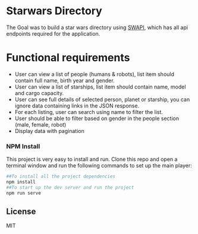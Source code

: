 # Starwars Directory

The Goal was to build a star wars directory using [SWAPI](https://swapi.co/), which has all api endpoints required for the application.

# Functional requirements
* User can view a list of people (humans & robots), list item should contain full name, birth year and gender.
* User can view a list of starships, list item should contain name, model and cargo capacity.
* User can see full details of selected person, planet or starship, you can ignore data containing links in the JSON response.
* For each listing, user can search using name to filter the list.
* User should be able to filter based on gender in the people section (male, female, robot)
* Display data with pagination

### NPM Install
This project is very easy to install and run.
Clone this repo and open a terminal window and run the following commands to set up the main player:

```sh
##To install all the project dependencies
npm install
##To start up the dev server and run the project
npm run serve
```

License
----

MIT
